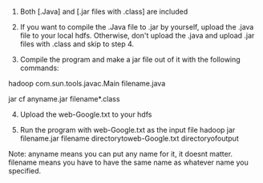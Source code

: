 1. Both [.Java] and [.jar files with .class] are included

2. If you want to compile the .Java file to .jar by yourself, 
upload the .java file to your local hdfs. Otherwise, don't upload the .java
and upload .jar files with .class and skip to step 4.

3. Compile the program and make a jar file out of it with the following commands:

hadoop com.sun.tools.javac.Main filename.java 

jar cf anyname.jar filename*.class 

4. Upload the web-Google.txt to your hdfs

5. Run the program with web-Google.txt as the input file
hadoop jar filename.jar filename directorytoweb-Google.txt directoryofoutput

Note: anyname means you can put any name for it, it doesnt matter.
filename means you have to have the same name as whatever name you specified. 
